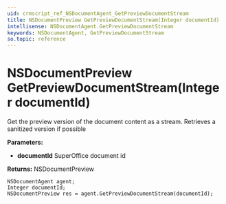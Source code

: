 ```yaml
---
uid: crmscript_ref_NSDocumentAgent_GetPreviewDocumentStream
title: NSDocumentPreview GetPreviewDocumentStream(Integer documentId)
intellisense: NSDocumentAgent.GetPreviewDocumentStream
keywords: NSDocumentAgent, GetPreviewDocumentStream
so.topic: reference
---
```


# NSDocumentPreview GetPreviewDocumentStream(Integer documentId)

Get the preview version of the document content as a stream. Retrieves a sanitized version if possible

**Parameters:**
 - **documentId** SuperOffice document id

**Returns:** NSDocumentPreview

```crmscript
NSDocumentAgent agent;
Integer documentId;
NSDocumentPreview res = agent.GetPreviewDocumentStream(documentId);
```

